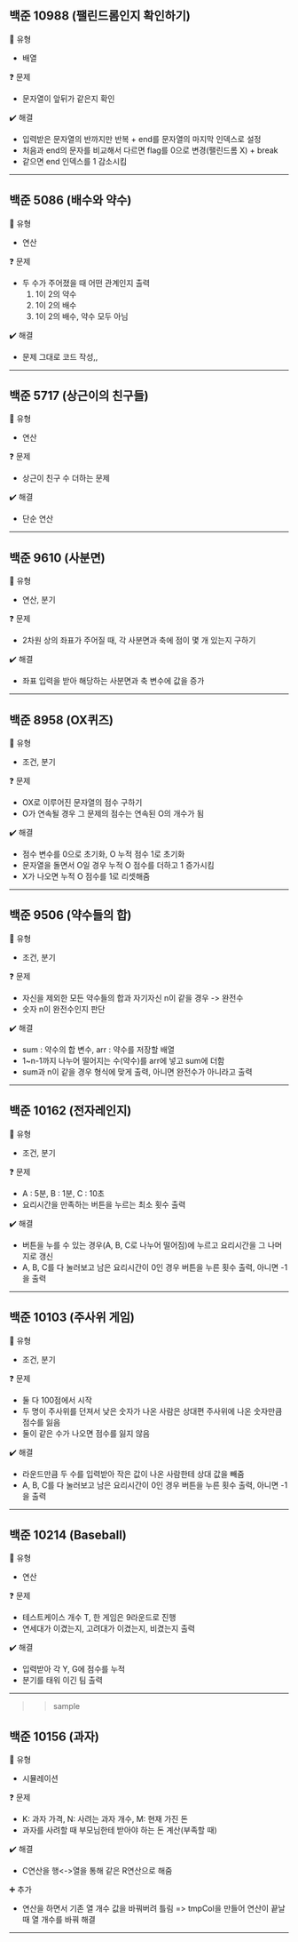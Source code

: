 ## 백준 10988 (팰린드롬인지 확인하기)  
:pushpin: 유형
* 배열

:question: 문제  
* 문자열이 앞뒤가 같은지 확인

:heavy_check_mark: 해결
* 입력받은 문자열의 반까지만 반복 + end를 문자열의 마지막 인덱스로 설정
* 처음과 end의 문자를 비교해서 다르면 flag를 0으로 변경(팰린드롬 X) + break
* 같으면 end 인덱스를 1 감소시킴
  
---

## 백준 5086 (배수와 약수)
:pushpin: 유형
* 연산

:question: 문제
* 두 수가 주어졌을 때 어떤 관계인지 출력
  1) 1이 2의 약수
  2) 1이 2의 배수
  3) 1이 2의 배수, 약수 모두 아님

:heavy_check_mark: 해결  
* 문제 그대로 코드 작성,,

---

## 백준 5717 (상근이의 친구들)
:pushpin: 유형
* 연산

:question: 문제
* 상근이 친구 수 더하는 문제

:heavy_check_mark: 해결  
* 단순 연산

---  

## 백준 9610 (사분면)
:pushpin: 유형
* 연산, 분기

:question: 문제
* 2차원 상의 좌표가 주어질 때, 각 사분면과 축에 점이 몇 개 있는지 구하기

:heavy_check_mark: 해결  
* 좌표 입력을 받아 해당하는 사분면과 축 변수에 값을 증가

---  

## 백준 8958 (OX퀴즈)
:pushpin: 유형
* 조건, 분기

:question: 문제
* OX로 이루어진 문자열의 점수 구하기
* O가 연속될 경우 그 문제의 점수는 연속된 O의 개수가 됨

:heavy_check_mark: 해결  
* 점수 변수를 0으로 초기화, O 누적 점수 1로 초기화
* 문자열을 돌면서 O일 경우 누적 O 점수를 더하고 1 증가시킴
* X가 나오면 누적 O 점수를 1로 리셋해줌

---  

## 백준 9506 (약수들의 합)
:pushpin: 유형
* 조건, 분기

:question: 문제
* 자신을 제외한 모든 약수들의 합과 자기자신 n이 같을 경우 -> 완전수
* 숫자 n이 완전수인지 판단

:heavy_check_mark: 해결  
* sum : 약수의 합 변수, arr : 약수를 저장할 배열
* 1~n-1까지 나누어 떨어지는 수(약수)를 arr에 넣고 sum에 더함
* sum과 n이 같을 경우 형식에 맞게 출력, 아니면 완전수가 아니라고 출력

---

## 백준 10162 (전자레인지)
:pushpin: 유형
* 조건, 분기

:question: 문제
* A : 5분, B : 1분, C : 10초
* 요리시간을 만족하는 버튼을 누르는 최소 횟수 출력

:heavy_check_mark: 해결  
* 버튼을 누를 수 있는 경우(A, B, C로 나누어 떨어짐)에 누르고 요리시간을 그 나머지로 갱신
* A, B, C를 다 눌러보고 남은 요리시간이 0인 경우 버튼을 누른 횟수 출력, 아니면 -1을 출력

---

## 백준 10103 (주사위 게임)
:pushpin: 유형
* 조건, 분기

:question: 문제
* 둘 다 100점에서 시작
* 두 명이 주사위를 던져서 낮은 숫자가 나온 사람은 상대편 주사위에 나온 숫자만큼 점수를 잃음
* 둘이 같은 수가 나오면 점수를 잃지 않음

:heavy_check_mark: 해결  
* 라운드만큼 두 수를 입력받아 작은 값이 나온 사람한테 상대 값을 빼줌
* A, B, C를 다 눌러보고 남은 요리시간이 0인 경우 버튼을 누른 횟수 출력, 아니면 -1을 출력

---  

## 백준 10214 (Baseball)
:pushpin: 유형
* 연산

:question: 문제
* 테스트케이스 개수 T, 한 게임은 9라운드로 진행
* 연세대가 이겼는지, 고려대가 이겼는지, 비겼는지 출력

:heavy_check_mark: 해결  
* 입력받아 각 Y, G에 점수를 누적
* 분기를 태워 이긴 팀 출력

---  


>> sample

## 백준 10156 (과자)
:pushpin: 유형
* 시뮬레이션

:question: 문제
* K: 과자 가격, N: 사려는 과자 개수, M: 현재 가진 돈
* 과자를 사려할 때 부모님한테 받아야 하는 돈 계산(부족할 때)

:heavy_check_mark: 해결  
* C연산을 행<->열을 통해 같은 R연산으로 해줌

:heavy_plus_sign: 추가
* 연산을 하면서 기존 열 개수 값을 바꿔버려 틀림
  => tmpCol을 만들어 연산이 끝날 때 열 개수를 바꿔 해결
  
---  